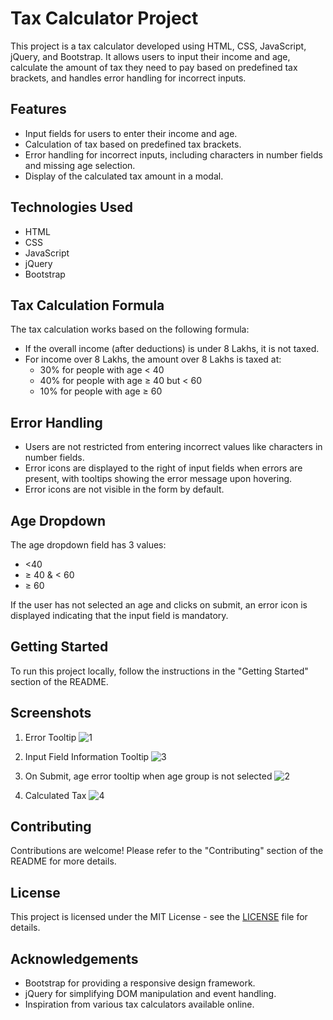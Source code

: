 # Tax Calculator Project

This project is a tax calculator developed using HTML, CSS, JavaScript, jQuery, and Bootstrap. It allows users to input their income and age, calculate the amount of tax they need to pay based on predefined tax brackets, and handles error handling for incorrect inputs.

## Features

- Input fields for users to enter their income and age.
- Calculation of tax based on predefined tax brackets.
- Error handling for incorrect inputs, including characters in number fields and missing age selection.
- Display of the calculated tax amount in a modal.

## Technologies Used

- HTML
- CSS
- JavaScript
- jQuery
- Bootstrap

## Tax Calculation Formula

The tax calculation works based on the following formula:

- If the overall income (after deductions) is under 8 Lakhs, it is not taxed.
- For income over 8 Lakhs, the amount over 8 Lakhs is taxed at:
  - 30% for people with age < 40
  - 40% for people with age ≥ 40 but < 60
  - 10% for people with age ≥ 60

## Error Handling

- Users are not restricted from entering incorrect values like characters in number fields.
- Error icons are displayed to the right of input fields when errors are present, with tooltips showing the error message upon hovering.
- Error icons are not visible in the form by default.

## Age Dropdown

The age dropdown field has 3 values:

- <40
- ≥ 40 & < 60
- ≥ 60

If the user has not selected an age and clicks on submit, an error icon is displayed indicating that the input field is mandatory.

## Getting Started

To run this project locally, follow the instructions in the "Getting Started" section of the README.

## Screenshots

1. Error Tooltip
![1](https://github.com/Aniket2805/Tax-Calculator/assets/97465559/cdba6dbf-3dac-4e85-9d58-144089aee89d)

2. Input Field Information Tooltip
![3](https://github.com/Aniket2805/Tax-Calculator/assets/97465559/0c7f904f-5970-413c-a3c9-c52b16e61172)

3. On Submit, age error tooltip when age group is not selected
![2](https://github.com/Aniket2805/Tax-Calculator/assets/97465559/5b7e9e6e-8c0e-4194-bdf9-06a5f0e41e1a)

4. Calculated Tax
![4](https://github.com/Aniket2805/Tax-Calculator/assets/97465559/d8fe53a8-201d-450f-a764-093e0923ee88)

## Contributing

Contributions are welcome! Please refer to the "Contributing" section of the README for more details.

## License

This project is licensed under the MIT License - see the [LICENSE](LICENSE) file for details.

## Acknowledgements

- Bootstrap for providing a responsive design framework.
- jQuery for simplifying DOM manipulation and event handling.
- Inspiration from various tax calculators available online.

